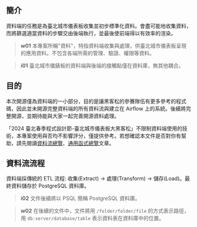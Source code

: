 ## 簡介

資料端的任務是為臺北城市儀表板收集並初步標準化資料。會盡可能地收集資料，而將篩選適當資料的步驟交由後端執行，並最後使前端得以有效率的渲染。

> **w01**
> 本專案所稱"資料"，特指資料端收集與處理，供臺北城市儀表板呈現的應用資料。不包含各端所需的管理、驗證、權限等資料。

> **i01**
> 臺北城市儀錶板的資料端與後端的接觸點僅在資料庫，無其他耦合。

## 目的

本次開源僅為資料端的一小部分，目的是讓黑客松的參賽隊伍有更多參考的程式碼，因此並未開源完整資料端的所有資料流與建立在 Airflow 上的系統。後續將完整開源，並期待能與大家一起完善開源資料處理。

「2024 臺北春季程式設計節-臺北城市儀表板大黑客松」不限制資料端使用的技術，本專案使用與否均不影響評分，僅提供參考。若想確認本文件是否對你有幫助，請先閱讀[資料流總覽](/data-end/dag-overview)、[通用函式總覽](/data-end/utils-overview)文章。

## 資料流流程

資料端採傳統的 ETL 流程: 收集(Extract) -> 處理(Transform) -> 儲存(Load)。最終資料儲存於 PostgreSQL 資料庫。

> **i02**
> 文件後續將以 PSQL 簡稱 PostgreSQL 資料庫。

> **w02**
> 在後續的文件中，文件將用 `/folder/folder/file` 的方式表示路徑，用 `db:server/database/table` 表示資料表在資料庫中的位置。
